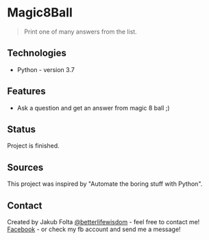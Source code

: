 # Magic8Ball
> Print one of many answers from the list.

## Technologies
* Python - version 3.7

## Features
* Ask a question and get an answer from magic 8 ball ;)

## Status
Project is finished.

## Sources
This project was inspired by "Automate the boring stuff with Python".

## Contact
Created by Jakub Folta [@betterlifewisdom](https://www.betterlifewisdom.com/) - feel free to contact me!<br/>
[Facebook](https://www.facebook.com/jakub.folta.58) - or check my fb account and send me a message!
